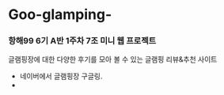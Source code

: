 # Goo-glamping-




### 항해99 6기 A반 1주차 7조 미니 웹 프로젝트

글램핑장에 대한 다양한 후기를 모아 볼 수 있는 글램핑 리뷰&추천 사이트

- 네이버에서 글램핑장 구글링.
- 
